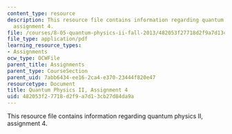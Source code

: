 ```yaml
---
content_type: resource
description: This resource file contains information regarding quantum physics II,
  assignment 4.
file: /courses/8-05-quantum-physics-ii-fall-2013/482053f27718d2f9a7d13cb27d84da9a_MIT8_05F13_ps4.pdf
file_type: application/pdf
learning_resource_types:
- Assignments
ocw_type: OCWFile
parent_title: Assignments
parent_type: CourseSection
parent_uid: 7abb6434-ee16-2ca4-e370-23444f820e47
resourcetype: Document
title: Quantum Physics II, Assignment 4
uid: 482053f2-7718-d2f9-a7d1-3cb27d84da9a
---
```

This resource file contains information regarding quantum physics II, assignment 4.

